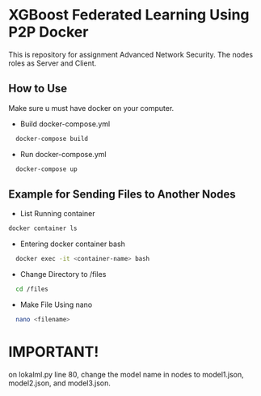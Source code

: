 
# XGBoost Federated Learning Using P2P Docker
This is repository for assignment Advanced Network Security. The nodes roles as Server and Client.

## How to Use
Make sure u must have docker on your computer.
- Build docker-compose.yml
```bash
  docker-compose build
```
- Run docker-compose.yml
```bash
  docker-compose up
```

## Example for Sending Files to Another Nodes
- List Running container
```bash
docker container ls
```
- Entering docker container bash
```bash
  docker exec -it <container-name> bash 
```

- Change Directory to /files
```bash
  cd /files
```

- Make File Using nano
```bash
  nano <filename>
```

# IMPORTANT!
on lokalml.py line 80, change the model name in nodes to model1.json, model2.json, and model3.json.